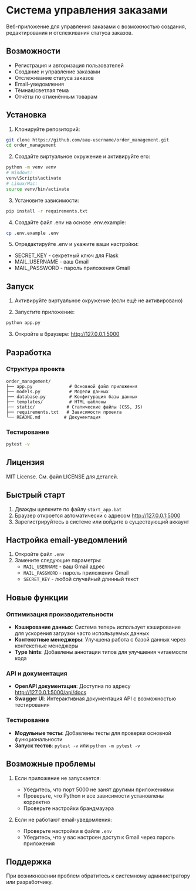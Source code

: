 # Система управления заказами

Веб-приложение для управления заказами с возможностью создания, редактирования и отслеживания статуса заказов.

## Возможности

- Регистрация и авторизация пользователей
- Создание и управление заказами
- Отслеживание статуса заказов
- Email-уведомления
- Тёмная/светлая тема
- Отчёты по отменённым товарам

## Установка

1. Клонируйте репозиторий:
```bash
git clone https://github.com/ваш-username/order_management.git
cd order_management
```

2. Создайте виртуальное окружение и активируйте его:
```bash
python -m venv venv
# Windows:
venv\Scripts\activate
# Linux/Mac:
source venv/bin/activate
```

3. Установите зависимости:
```bash
pip install -r requirements.txt
```

4. Создайте файл .env на основе .env.example:
```bash
cp .env.example .env
```

5. Отредактируйте .env и укажите ваши настройки:
- SECRET_KEY - секретный ключ для Flask
- MAIL_USERNAME - ваш Gmail
- MAIL_PASSWORD - пароль приложения Gmail

## Запуск

1. Активируйте виртуальное окружение (если ещё не активировано)

2. Запустите приложение:
```bash
python app.py
```

3. Откройте в браузере: http://127.0.0.1:5000

## Разработка

### Структура проекта
```
order_management/
├── app.py              # Основной файл приложения
├── models.py           # Модели данных
├── database.py         # Конфигурация базы данных
├── templates/          # HTML шаблоны
├── static/            # Статические файлы (CSS, JS)
├── requirements.txt   # Зависимости проекта
└── README.md         # Документация
```

### Тестирование
```bash
pytest -v
```

## Лицензия

MIT License. См. файл LICENSE для деталей.

## Быстрый старт

1. Дважды щелкните по файлу `start_app.bat`
2. Браузер откроется автоматически с адресом http://127.0.0.1:5000
3. Зарегистрируйтесь в системе или войдите в существующий аккаунт

## Настройка email-уведомлений

1. Откройте файл `.env`
2. Замените следующие параметры:
   - `MAIL_USERNAME` - ваш Gmail адрес
   - `MAIL_PASSWORD` - пароль приложения Gmail
   - `SECRET_KEY` - любой случайный длинный текст

## Новые функции

### Оптимизация производительности
- **Кэширование данных**: Система теперь использует кэширование для ускорения загрузки часто используемых данных
- **Контекстные менеджеры**: Улучшена работа с базой данных через контекстные менеджеры
- **Type hints**: Добавлены аннотации типов для улучшения читаемости кода

### API и документация
- **OpenAPI документация**: Доступна по адресу http://127.0.0.1:5000/api/docs
- **Swagger UI**: Интерактивная документация API с возможностью тестирования

### Тестирование
- **Модульные тесты**: Добавлены тесты для проверки основной функциональности
- **Запуск тестов**: `pytest -v` или `python -m pytest -v`

## Возможные проблемы

1. Если приложение не запускается:
   - Убедитесь, что порт 5000 не занят другими приложениями
   - Проверьте, что Python и все зависимости установлены корректно
   - Проверьте настройки брандмауэра

2. Если не работают email-уведомления:
   - Проверьте настройки в файле `.env`
   - Убедитесь, что у вас настроен доступ к Gmail через пароль приложения

## Поддержка

При возникновении проблем обратитесь к системному администратору или разработчику. 